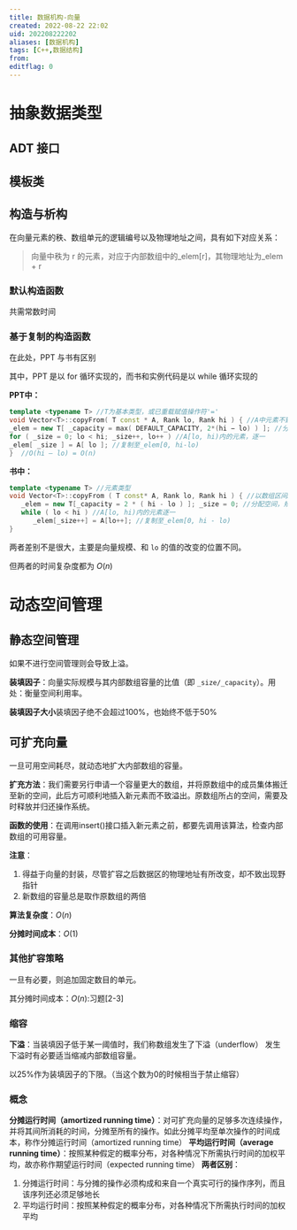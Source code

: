 ```yaml
---
title: 数据机构-向量
created: 2022-08-22 22:02
uid: 202208222202
aliases: [数据机构]
tags: [C++,数据结构]
from: 
editflag: 0
---
```


# 抽象数据类型
## ADT 接口

## 模板类

## 构造与析构
在向量元素的秩、数组单元的逻辑编号以及物理地址之间，具有如下对应关系：

>向量中秩为 r 的元素，对应于内部数组中的_elem[r]，其物理地址为_elem + r

### 默认构造函数

共需常数时间

### 基于复制的构造函数

在此处，PPT 与书有区别

其中，PPT 是以 for 循环实现的，而书和实例代码是以 while 循环实现的

**PPT中：**
``` cpp
template <typename T> //T为基本类型，或已重载赋值操作符'='
void Vector<T>::copyFrom( T const * A, Rank lo, Rank hi ) { //A中元素不致被篡改
_elem = new T[ _capacity = max( DEFAULT_CAPACITY, 2*(hi − lo) ) ]; //分配空间
for ( _size = 0; lo < hi; _size++, lo++ ) //A[lo, hi)内的元素，逐一
_elem[ _size ] = A[ lo ]; //复制至_elem[0, hi-lo)
}  //O(hi – lo) = O(n)
```
**书中：**

``` cpp
template <typename T> //元素类型
void Vector<T>::copyFrom ( T const* A, Rank lo, Rank hi ) { //以数组区间A[lo, hi)为蓝本复制向量
   _elem = new T[_capacity = 2 * ( hi - lo ) ]; _size = 0; //分配空间，规模清零
   while ( lo < hi ) //A[lo, hi)内的元素逐一
      _elem[_size++] = A[lo++]; //复制至_elem[0, hi - lo)
}
```

两者差别不是很大，主要是向量规模、和 `lo` 的值的改变的位置不同。

但两者的时间复杂度都为 $O(n)$

# 动态空间管理
## 静态空间管理

如果不进行空间管理则会导致上溢。

**装填因子**：向量实际规模与其内部数组容量的比值（即 `_size/_capacity`）。用处：衡量空间利用率。

**装填因子大小**装填因子绝不会超过100%，也始终不低于50%

## 可扩充向量

一旦可用空间耗尽，就动态地扩大内部数组的容量。

**扩充方法**：我们需要另行申请一个容量更大的数组，并将原数组中的成员集体搬迁至新的空间，此后方可顺利地插入新元素而不致溢出。原数组所占的空间，需要及时释放并归还操作系统。

**函数的使用**：在调用insert()接口插入新元素之前，都要先调用该算法，检查内部数组的可用容量。

**注意**：
1. 得益于向量的封装，尽管扩容之后数据区的物理地址有所改变，却不致出现野指针
2. 新数组的容量总是取作原数组的两倍

**算法复杂度**：$O(n)$

**分摊时间成本**：$O(1)$

### 其他扩容策略

一旦有必要，则追加固定数目的单元。

其分摊时间成本：$O(n)$:习题\[2-3\]

### 缩容

**下溢**：当装填因子低于某一阈值时，我们称数组发生了下溢（underflow）
发生下溢时有必要适当缩减内部数组容量。

以25%作为装填因子的下限。（当这个数为0的时候相当于禁止缩容）

### 概念
**分摊运行时间（amortized running time）**：对可扩充向量的足够多次连续操作，并将其间所消耗的时间，分摊至所有的操作。如此分摊平均至单次操作的时间成本，称作分摊运行时间（amortized running time）
**平均运行时间（average running time）**：按照某种假定的概率分布，对各种情况下所需执行时间的加权平均，故亦称作期望运行时间（expected running time）
**两者区别**：
1. 分摊运行时间：与分摊的操作必须构成和来自一个真实可行的操作序列，而且该序列还必须足够地长
2. 平均运行时间：按照某种假定的概率分布，对各种情况下所需执行时间的加权平均
